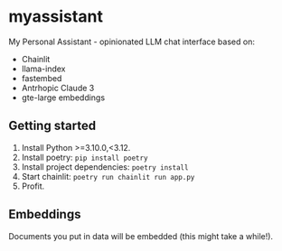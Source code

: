 # myassistant
My Personal Assistant - opinionated LLM chat interface based on:

* Chainlit
* llama-index
* fastembed
* Antrhopic Claude 3
* gte-large embeddings

## Getting started
1. Install Python >=3.10.0,<3.12.
2. Install poetry: `pip install poetry`
3. Install project dependencies: `poetry install`
4. Start chainlit: `poetry run chainlit run app.py`
5. Profit.

## Embeddings
Documents you put in data will be embedded (this might take a while!).
